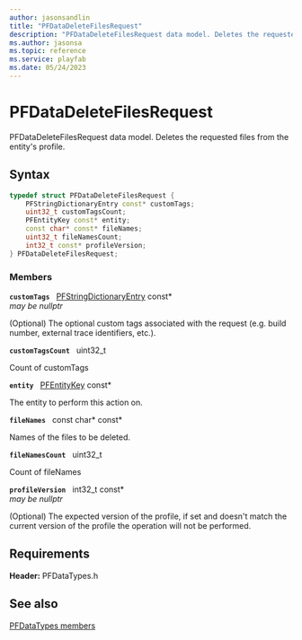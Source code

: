 ```yaml
---
author: jasonsandlin
title: "PFDataDeleteFilesRequest"
description: "PFDataDeleteFilesRequest data model. Deletes the requested files from the entity's profile."
ms.author: jasonsa
ms.topic: reference
ms.service: playfab
ms.date: 05/24/2023
---
```


# PFDataDeleteFilesRequest  

PFDataDeleteFilesRequest data model. Deletes the requested files from the entity's profile.  

## Syntax  
  
```cpp
typedef struct PFDataDeleteFilesRequest {  
    PFStringDictionaryEntry const* customTags;  
    uint32_t customTagsCount;  
    PFEntityKey const* entity;  
    const char* const* fileNames;  
    uint32_t fileNamesCount;  
    int32_t const* profileVersion;  
} PFDataDeleteFilesRequest;  
```
  
### Members  
  
**`customTags`** &nbsp; [PFStringDictionaryEntry](../../pftypes/structs/pfstringdictionaryentry.md) const*  
*may be nullptr*  
  
(Optional) The optional custom tags associated with the request (e.g. build number, external trace identifiers, etc.).
  
**`customTagsCount`** &nbsp; uint32_t  
  
Count of customTags
  
**`entity`** &nbsp; [PFEntityKey](../../pftypes/structs/pfentitykey-c.md) const*  
  
The entity to perform this action on.
  
**`fileNames`** &nbsp; const char* const*  
  
Names of the files to be deleted.
  
**`fileNamesCount`** &nbsp; uint32_t  
  
Count of fileNames
  
**`profileVersion`** &nbsp; int32_t const*  
*may be nullptr*  
  
(Optional) The expected version of the profile, if set and doesn't match the current version of the profile the operation will not be performed.
  
  
## Requirements  
  
**Header:** PFDataTypes.h
  
## See also  
[PFDataTypes members](../pfdatatypes_members.md)  

  
  
